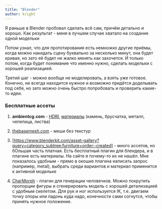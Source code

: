 ```yaml
---
title: "Blender"
author: kright
---
```

Я раньше в Blender пробовал сделать всё сам, причём детально и хорошо. Как результат - меня в лучшем случае хватало на создание одной модельки

Потом узнал, что для прототирования есть немножко другие приёмы, когда можно накидать сцену буквально за несколько минут, она будет кривая, но зато её будет не жалко менять как захочется. И только потом, когда будет понимание что именно нужно, сделать модельки с хорошей реализацией.

Третий шаг - можно вообще не моделировать, а взять уже готовое. Конечно, не всегда находится нужное и возможно придётся доделывать под себя, но зато можно очень быстро попробовать и проверить какие-то идеи.

### Бесплатные ассеты

1. **ambientcg.com** - [HDRI](https://ambientcg.com/list?type=HDRI), [материалы](https://ambientcg.com/list?category=&date=&createdUsing=&basedOn=&q=&method=&type=Material&sort=Latest) (камень, брусчатка, металл, чепепица, листва)

2. [thebasemesh.com](https://www.thebasemesh.com/model-library) - меши без текстур

3. [https://www.blenderkit.com/asset-gallery?query=category_subtree:furniture+order:-created] - много ассетов, но бОльшая часть платная. Есть бесплатный плагин для блендера, и в плагине есть материалы. На сайте я почему-то их не нашёл. Мне показалось удобным - прямо в окошке плагина написать запрос (например, metal), выбрать среди вариантов и материал применится к активной модельке

4. [CharMorph](https://github.com/Upliner/CharMorph) - плагин для генерации человечков. Можно покрутить пропорции фигуры и сгенерировать модель с хорошей детализацией с удобным скелетом. Для рук и ног используется IK, т.е. двигаем точку опоры или ладонь куда надо, конечности сами согнутся, чтобы принять нужное положение.